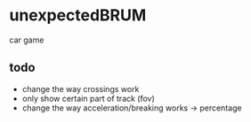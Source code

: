 # unexpectedBRUM
car game

## todo

- change the way crossings work
- only show certain part of track (fov)
- change the way acceleration/breaking works -> percentage
 